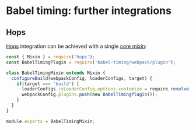 # Babel timing: further integrations

## Hops

[Hops](https://github.com/xing/hops) integration can be achieved with a single [core mixin](https://github.com/xing/hops#mixins):

```js
const { Mixin } = require('hops');
const BabelTimingPlugin = require('babel-timing/webpack/plugin');

class BabelTimingMixin extends Mixin {
  configureBuild(webpackConfig, loaderConfigs, target) {
    if(target === 'build') {
      loaderConfigs.jsLoaderConfig.options.customize = require.resolve('babel-timing/webpack/babel-loader-customize');
      webpackConfig.plugins.push(new BabelTimingPlugin());
    }
  }
}

module.exports = BabelTimingMixin;
```
